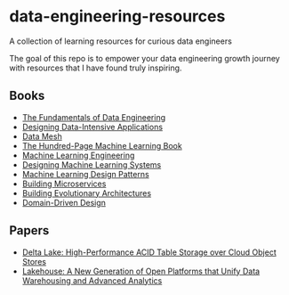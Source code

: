 # data-engineering-resources
A collection of learning resources for curious data engineers

The goal of this repo is to empower your data engineering growth journey with resources that I have found truly inspiring. 

## Books 

- [The Fundamentals of Data Engineering](https://www.oreilly.com/library/view/fundamentals-of-data/9781098108298/)
- [Designing Data-Intensive Applications](https://dataintensive.net/)
- [Data Mesh](https://www.oreilly.com/library/view/data-mesh/9781492092384/)
- [The Hundred-Page Machine Learning Book](https://themlbook.com/)
- [Machine Learning Engineering](https://www.mlebook.com/wiki/doku.php)
- [Designing Machine Learning Systems](https://www.oreilly.com/library/view/designing-machine-learning/9781098107956/)
- [Machine Learning Design Patterns](https://www.oreilly.com/library/view/machine-learning-design/9781098115777/)
- [Building Microservices](https://samnewman.io/books/building_microservices_2nd_edition/)
- [Building Evolutionary Architectures](https://www.oreilly.com/library/view/building-evolutionary-architectures/9781491986356/)
- [Domain-Driven Design](https://www.oreilly.com/library/view/domain-driven-design-tackling/0321125215/)

## Papers

- [Delta Lake: High-Performance ACID Table Storage over Cloud Object Stores](https://www.databricks.com/wp-content/uploads/2020/08/p975-armbrust.pdf)
- [Lakehouse: A New Generation of Open Platforms that Unify Data Warehousing and Advanced Analytics](https://www.databricks.com/sites/default/files/2020/12/cidr_lakehouse.pdf)
